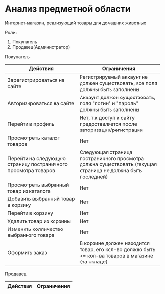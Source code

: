 # Анализ предметной области

Интернет-магазин, реализующий товары для домашних животных

Роли: 
1. Покупатель
2. Продавец(Администратор)

Покупатель

Действия | Ограничения
--- | ---
Зарегистрироваться на сайте | Регистрируемый аккаунт не должен существовать, все поля должны быть заполнены
Авторизироваться на сайте | Аккаунт должен существовать, поля "логин" и "пароль" должны быть заполнены
Перейти в профиль | Нет, т.к доступ к сайту предоставляется после авторизации/регистрации
Просмотреть каталог товаров | Нет
Перейти на следующую страницу постраничного просмотра товаров | Следующая страница постраничного просмотра должна существовать (текущая страница не должна быть последней)
Просмотреть выбранный товар из каталога | Нет
Добавить выбранный товар в корзину | Нет
Перейти в корзину | Нет
Удалить товар из корзины | Нет
Изменить колличество выбранного товара | Нет
Оформить заказ | В корзине должен находится товар, его кол-во должно быть <= кол-ва товаров в магазине (на складе)

Продавец

Действия | Ограничения
--- | ---

